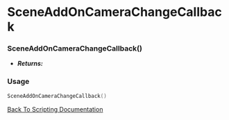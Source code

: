 # SceneAddOnCameraChangeCallback

### SceneAddOnCameraChangeCallback()
- ***Returns:*** 

### Usage

```Lua
SceneAddOnCameraChangeCallback()
```


[Back To Scripting Documentation](../README.md)
